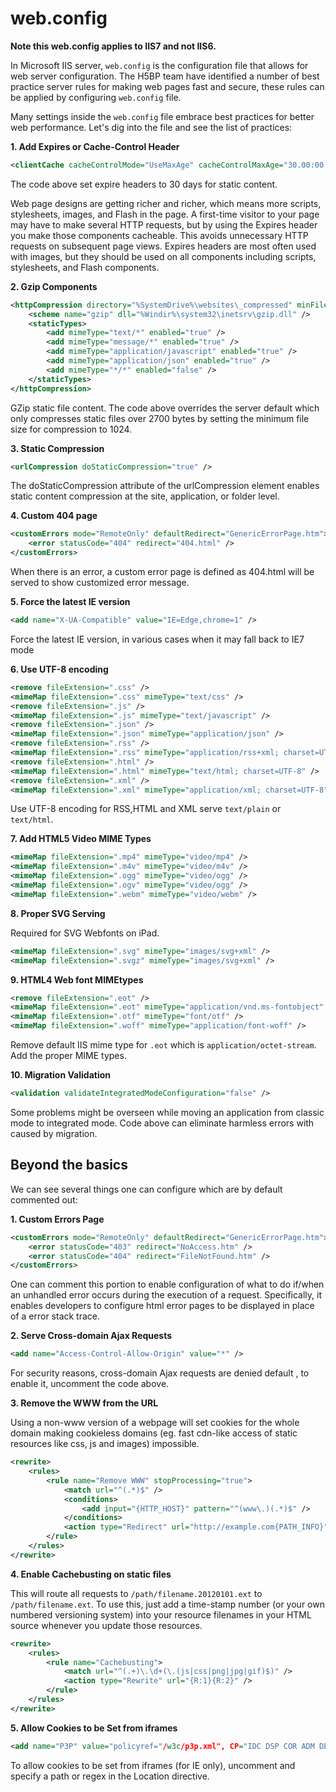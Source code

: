 # web.config

**Note this web.config applies to IIS7 and not IIS6.**

In Microsoft IIS server, `web.config` is the configuration file that allows for
web server configuration. The H5BP team have identified a number of best
practice server rules for making web pages fast and secure, these rules can be
applied by configuring `web.config` file.

Many settings inside the `web.config` file embrace best practices for better
web performance. Let's dig into the file and see the list of practices:

**1. Add Expires or Cache-Control Header**

```xml
<clientCache cacheControlMode="UseMaxAge" cacheControlMaxAge="30.00:00:00" />
```

The code above set expire headers to 30 days for static content.

Web page designs are getting richer and richer, which means more scripts,
stylesheets, images, and Flash in the page. A first-time visitor to your page
may have to make several HTTP requests, but by using the Expires header you
make those components cacheable. This avoids unnecessary HTTP requests on
subsequent page views. Expires headers are most often used with images, but
they should be used on all components including scripts, stylesheets, and Flash
components.


**2. Gzip Components**

```xml
<httpCompression directory="%SystemDrive%\websites\_compressed" minFileSizeForComp="1024">
    <scheme name="gzip" dll="%Windir%\system32\inetsrv\gzip.dll" />
    <staticTypes>
        <add mimeType="text/*" enabled="true" />
        <add mimeType="message/*" enabled="true" />
        <add mimeType="application/javascript" enabled="true" />
        <add mimeType="application/json" enabled="true" />
        <add mimeType="*/*" enabled="false" />
    </staticTypes>
</httpCompression>
```

GZip static file content. The code above overrides the server default which
only compresses static files over 2700 bytes by setting the minimum file size
for compression to 1024.


**3. Static Compression**

```xml
<urlCompression doStaticCompression="true" />
```

The doStaticCompression attribute of the urlCompression element enables static
content compression at the site, application, or folder level.


**4. Custom 404 page**

```xml
<customErrors mode="RemoteOnly" defaultRedirect="GenericErrorPage.htm">
    <error statusCode="404" redirect="404.html" />
</customErrors>
```

When there is an error, a custom error page is defined as 404.html will be
served to show customized error message.


**5. Force the latest IE version**

```xml
<add name="X-UA-Compatible" value="IE=Edge,chrome=1" />
```

Force the latest IE version, in various cases when it may fall back to IE7
mode


**6. Use UTF-8 encoding**

```xml
<remove fileExtension=".css" />
<mimeMap fileExtension=".css" mimeType="text/css" />
<remove fileExtension=".js" />
<mimeMap fileExtension=".js" mimeType="text/javascript" />
<remove fileExtension=".json" />
<mimeMap fileExtension=".json" mimeType="application/json" />
<remove fileExtension=".rss" />
<mimeMap fileExtension=".rss" mimeType="application/rss+xml; charset=UTF-8" />
<remove fileExtension=".html" />
<mimeMap fileExtension=".html" mimeType="text/html; charset=UTF-8" />
<remove fileExtension=".xml" />
<mimeMap fileExtension=".xml" mimeType="application/xml; charset=UTF-8" />
```

Use UTF-8 encoding for RSS,HTML and XML serve `text/plain` or `text/html`.


**7. Add HTML5 Video MIME Types**

```xml
<mimeMap fileExtension=".mp4" mimeType="video/mp4" />
<mimeMap fileExtension=".m4v" mimeType="video/m4v" />
<mimeMap fileExtension=".ogg" mimeType="video/ogg" />
<mimeMap fileExtension=".ogv" mimeType="video/ogg" />
<mimeMap fileExtension=".webm" mimeType="video/webm" />
```


**8. Proper SVG Serving**

Required for SVG Webfonts on iPad.

```xml
<mimeMap fileExtension=".svg" mimeType="images/svg+xml" />
<mimeMap fileExtension=".svgz" mimeType="images/svg+xml" />
```


**9. HTML4 Web font MIMEtypes**

```xml
<remove fileExtension=".eot" />
<mimeMap fileExtension=".eot" mimeType="application/vnd.ms-fontobject" />
<mimeMap fileExtension=".otf" mimeType="font/otf" />
<mimeMap fileExtension=".woff" mimeType="application/font-woff" />
```

Remove default IIS mime type for `.eot` which is `application/octet-stream`.
Add the proper MIME types.


**10. Migration Validation**

```xml
<validation validateIntegratedModeConfiguration="false" />
```

Some problems might be overseen while moving an application from classic mode
to integrated mode. Code above can eliminate harmless errors with caused by
migration.


## Beyond the basics

We can see several things one can configure which are by default commented out:

**1. Custom Errors Page**

```xml
<customErrors mode="RemoteOnly" defaultRedirect="GenericErrorPage.htm">
    <error statusCode="403" redirect="NoAccess.htm" />
    <error statusCode="404" redirect="FileNotFound.htm" />
</customErrors>
```

One can comment this portion to enable configuration of what to do if/when an
unhandled error occurs during the execution of a request. Specifically, it
enables developers to configure html error pages to be displayed in place of a
error stack trace.


**2. Serve Cross-domain Ajax Requests**

```xml
<add name="Access-Control-Allow-Origin" value="*" />
```

For security reasons, cross-domain Ajax requests are denied default , to enable
it, uncomment the code above.


**3. Remove the WWW from the URL**

Using a non-www version of a webpage will set cookies for the whole domain
making cookieless domains (eg. fast cdn-like access of static resources like
css, js and images) impossible.

```xml
<rewrite>
    <rules>
        <rule name="Remove WWW" stopProcessing="true">
            <match url="^(.*)$" />
            <conditions>
                <add input="{HTTP_HOST}" pattern="^(www\.)(.*)$" />
            </conditions>
            <action type="Redirect" url="http://example.com{PATH_INFO}" redirectType="Permanent" />
        </rule>
    </rules>
</rewrite>
```


**4. Enable Cachebusting on static files**

This will route all requests to `/path/filename.20120101.ext` to
`/path/filename.ext`. To use this, just add a time-stamp number (or your own
numbered versioning system) into your resource filenames in your HTML source
whenever you update those resources.

```xml
<rewrite>
    <rules>
        <rule name="Cachebusting">
            <match url="^(.+)\.\d+(\.(js|css|png|jpg|gif)$)" />
            <action type="Rewrite" url="{R:1}{R:2}" />
        </rule>
    </rules>
</rewrite>
```


**5. Allow Cookies to be Set from iframes**

```xml
<add name="P3P" value="policyref="/w3c/p3p.xml", CP="IDC DSP COR ADM DEVi TAIi PSA PSD IVAi IVDi CONi HIS OUR IND CNT"" />
```

To allow cookies to be set from iframes (for IE only), uncomment and specify a
path or regex in the Location directive.
